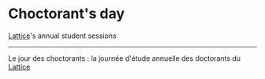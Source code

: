 Choctorant's day
================

[Lattice][1]'s annual student sessions

---

Le jour des choctorants : la journée d'étude annuelle des doctorants du [Lattice][1]

[1]: lattice.cnrs.fr
